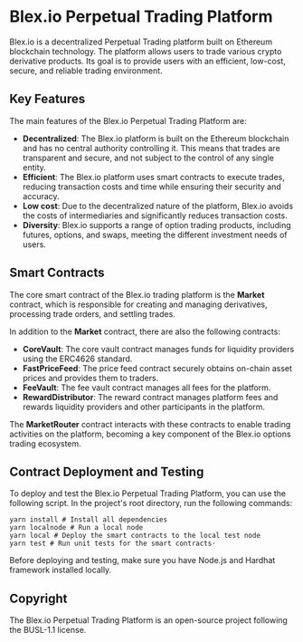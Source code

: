 # Blex.io Perpetual Trading Platform   

Blex.io is a decentralized Perpetual Trading platform built on Ethereum blockchain technology. The platform allows users to trade various crypto derivative products. Its goal is to provide users with an efficient, low-cost, secure, and reliable trading environment.

## Key Features

The main features of the Blex.io Perpetual Trading Platform are:

- **Decentralized**: The Blex.io platform is built on the Ethereum blockchain and has no central authority controlling it. This means that trades are transparent and secure, and not subject to the control of any single entity.
- **Efficient**: The Blex.io platform uses smart contracts to execute trades, reducing transaction costs and time while ensuring their security and accuracy.
- **Low cost**: Due to the decentralized nature of the platform, Blex.io avoids the costs of intermediaries and significantly reduces transaction costs.
- **Diversity**: Blex.io supports a range of option trading products, including futures, options, and swaps, meeting the different investment needs of users.

## Smart Contracts

The core smart contract of the Blex.io trading platform is the **Market** contract, which is responsible for creating and managing derivatives, processing trade orders, and settling trades. 

In addition to the **Market** contract, there are also the following contracts:

- **CoreVault**: The core vault contract manages funds for liquidity providers using the ERC4626 standard.
- **FastPriceFeed**: The price feed contract securely obtains on-chain asset prices and provides them to traders.
- **FeeVault**: The fee vault contract manages all fees for the platform.
- **RewardDistributor**: The reward contract manages platform fees and rewards liquidity providers and other participants in the platform.

The **MarketRouter** contract interacts with these contracts to enable trading activities on the platform, becoming a key component of the Blex.io options trading ecosystem.

## Contract Deployment and Testing

To deploy and test the Blex.io Perpetual Trading Platform, you can use the following script. In the project's root directory, run the following commands:

    yarn install # Install all dependencies
    yarn localnode # Run a local node
    yarn local # Deploy the smart contracts to the local test node
    yarn test # Run unit tests for the smart contracts·

Before deploying and testing, make sure you have Node.js and Hardhat framework installed locally.

## Copyright

The Blex.io Perpetual Trading Platform is an open-source project following the BUSL-1.1 license.
